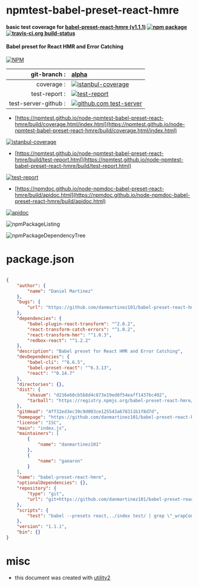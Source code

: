 # npmtest-babel-preset-react-hmre

#### basic test coverage for  [babel-preset-react-hmre (v1.1.1)](https://github.com/danmartinez101/babel-preset-react-hmre)  [![npm package](https://img.shields.io/npm/v/npmtest-babel-preset-react-hmre.svg?style=flat-square)](https://www.npmjs.org/package/npmtest-babel-preset-react-hmre) [![travis-ci.org build-status](https://api.travis-ci.org/npmtest/node-npmtest-babel-preset-react-hmre.svg)](https://travis-ci.org/npmtest/node-npmtest-babel-preset-react-hmre)

#### Babel preset for React HMR and Error Catching

[![NPM](https://nodei.co/npm/babel-preset-react-hmre.png?downloads=true&downloadRank=true&stars=true)](https://www.npmjs.com/package/babel-preset-react-hmre)

| git-branch : | [alpha](https://github.com/npmtest/node-npmtest-babel-preset-react-hmre/tree/alpha)|
|--:|:--|
| coverage : | [![istanbul-coverage](https://npmtest.github.io/node-npmtest-babel-preset-react-hmre/build/coverage.badge.svg)](https://npmtest.github.io/node-npmtest-babel-preset-react-hmre/build/coverage.html/index.html)|
| test-report : | [![test-report](https://npmtest.github.io/node-npmtest-babel-preset-react-hmre/build/test-report.badge.svg)](https://npmtest.github.io/node-npmtest-babel-preset-react-hmre/build/test-report.html)|
| test-server-github : | [![github.com test-server](https://npmtest.github.io/node-npmtest-babel-preset-react-hmre/GitHub-Mark-32px.png)](https://npmtest.github.io/node-npmtest-babel-preset-react-hmre/build/app/index.html) | | build-artifacts : | [![build-artifacts](https://npmtest.github.io/node-npmtest-babel-preset-react-hmre/glyphicons_144_folder_open.png)](https://github.com/npmtest/node-npmtest-babel-preset-react-hmre/tree/gh-pages/build)|

- [https://npmtest.github.io/node-npmtest-babel-preset-react-hmre/build/coverage.html/index.html](https://npmtest.github.io/node-npmtest-babel-preset-react-hmre/build/coverage.html/index.html)

[![istanbul-coverage](https://npmtest.github.io/node-npmtest-babel-preset-react-hmre/build/screenCapture.buildCi.browser.%252Ftmp%252Fbuild%252Fcoverage.lib.html.png)](https://npmtest.github.io/node-npmtest-babel-preset-react-hmre/build/coverage.html/index.html)

- [https://npmtest.github.io/node-npmtest-babel-preset-react-hmre/build/test-report.html](https://npmtest.github.io/node-npmtest-babel-preset-react-hmre/build/test-report.html)

[![test-report](https://npmtest.github.io/node-npmtest-babel-preset-react-hmre/build/screenCapture.buildCi.browser.%252Ftmp%252Fbuild%252Ftest-report.html.png)](https://npmtest.github.io/node-npmtest-babel-preset-react-hmre/build/test-report.html)

- [https://npmdoc.github.io/node-npmdoc-babel-preset-react-hmre/build/apidoc.html](https://npmdoc.github.io/node-npmdoc-babel-preset-react-hmre/build/apidoc.html)

[![apidoc](https://npmdoc.github.io/node-npmdoc-babel-preset-react-hmre/build/screenCapture.buildCi.browser.%252Ftmp%252Fbuild%252Fapidoc.html.png)](https://npmdoc.github.io/node-npmdoc-babel-preset-react-hmre/build/apidoc.html)

![npmPackageListing](https://npmtest.github.io/node-npmtest-babel-preset-react-hmre/build/screenCapture.npmPackageListing.svg)

![npmPackageDependencyTree](https://npmtest.github.io/node-npmtest-babel-preset-react-hmre/build/screenCapture.npmPackageDependencyTree.svg)



# package.json

```json

{
    "author": {
        "name": "Daniel Martinez"
    },
    "bugs": {
        "url": "https://github.com/danmartinez101/babel-preset-react-hmre/issues"
    },
    "dependencies": {
        "babel-plugin-react-transform": "^2.0.2",
        "react-transform-catch-errors": "^1.0.2",
        "react-transform-hmr": "^1.0.3",
        "redbox-react": "^1.2.2"
    },
    "description": "Babel preset for React HMR and Error Catching",
    "devDependencies": {
        "babel-cli": "^6.6.5",
        "babel-preset-react": "^6.3.13",
        "react": "^0.14.7"
    },
    "directories": {},
    "dist": {
        "shasum": "d216e60cb5b8d4c873e19ed0f54eaff1437bc492",
        "tarball": "https://registry.npmjs.org/babel-preset-react-hmre/-/babel-preset-react-hmre-1.1.1.tgz"
    },
    "gitHead": "4ff32ed3ec39c9d003ce125543a678311b1f8d7d",
    "homepage": "https://github.com/danmartinez101/babel-preset-react-hmre",
    "license": "ISC",
    "main": "index.js",
    "maintainers": [
        {
            "name": "danmartinez101"
        },
        {
            "name": "gaearon"
        }
    ],
    "name": "babel-preset-react-hmre",
    "optionalDependencies": {},
    "repository": {
        "type": "git",
        "url": "git+https://github.com/danmartinez101/babel-preset-react-hmre.git"
    },
    "scripts": {
        "test": "babel --presets react,../index test/ | grep \"_wrapComponent('Test')(class Test extends React.Component {\""
    },
    "version": "1.1.1",
    "bin": {}
}
```



# misc
- this document was created with [utility2](https://github.com/kaizhu256/node-utility2)
